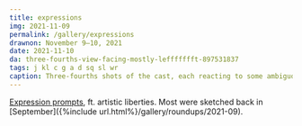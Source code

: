 ```yaml
---
title: expressions
img: 2021-11-09
permalink: /gallery/expressions
drawnon: November 9–10, 2021
date: 2021-11-10
da: three-fourths-view-facing-mostly-leffffffft-897531837
tags: j kl c g a d sq sl wr
caption: Three-fourths shots of the cast, each reacting to some ambiguous offscreen thing, based on the prompts linked below.
---
```

<a href="https://twitter.com/MagicalPouch/status/1245564900329443328" class="ext">Expression prompts</a>, ft. artistic liberties. Most were sketched back in [September]({%include url.html%}/gallery/roundups/2021-09).
